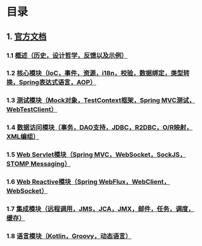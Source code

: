 
# 目录
## 1. [官方文档](https://docs.spring.io/spring-framework/docs/current/reference/html/)
### 1.1 [概述（历史，设计哲学，反馈以及示例）](https://docs.spring.io/spring-framework/docs/current/reference/html/overview.html#overview-philosophy)
### 1.2 [核心模块（IoC，事件，资源，i18n，校验，数据绑定，类型转换，Spring表达式语言，AOP）](https://docs.spring.io/spring-framework/docs/current/reference/html/core.html#spring-core)
### 1.3 [测试模块（Mock对象，TestContext框架，Spring MVC测试，WebTestClient）](https://docs.spring.io/spring-framework/docs/current/reference/html/testing.html#testing)
### 1.4 [数据访问模块（事务，DAO支持，JDBC，R2DBC，O/R映射，XML编组）](https://docs.spring.io/spring-framework/docs/current/reference/html/data-access.html#spring-data-tier)
### 1.5 [Web Servlet模块（Spring MVC，WebSocket，SockJS，STOMP Messaging）](https://docs.spring.io/spring-framework/docs/current/reference/html/web.html#spring-web)
### 1.6 [Web Reactive模块（Spring WebFlux，WebClient，WebSocket）](https://docs.spring.io/spring-framework/docs/current/reference/html/web-reactive.html#spring-webflux)
### 1.7 [集成模块（远程调用，JMS，JCA，JMX，邮件，任务，调度，缓存）](https://docs.spring.io/spring-framework/docs/current/reference/html/integration.html#spring-integration)
### 1.8 [语言模块（Kotlin，Groovy，动态语言）](https://docs.spring.io/spring-framework/docs/current/reference/html/languages.html)
